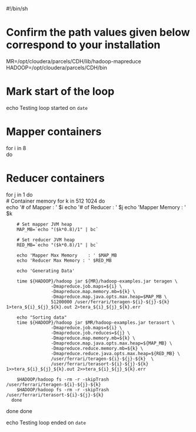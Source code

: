 #!/bin/sh
# Confirm the path values given below correspond to your installation


MR=/opt/cloudera/parcels/CDH/lib/hadoop-mapreduce
HADOOP=/opt/cloudera/parcels/CDH/bin

# Mark start of the loop
echo Testing loop started on `date`


# Mapper containers
for i in 8    
do
   # Reducer containers
   for j in 1
   do                 
      # Container memory
      for k in 512 1024 
      do                         
		echo '# of Mapper          : ' $i
		echo '# of Reducer       : ' $j
		echo 'Mapper Memory        : ' $k
        
        # Set mapper JVM heap 
        MAP_MB=`echo "($k*0.8)/1" | bc` 

        # Set reducer JVM heap 
        RED_MB=`echo "($k*0.8)/1" | bc` 

		echo 'Mapper Max Memory    : ' $MAP_MB
		echo 'Reducer Max Memory : ' $RED_MB

		echo 'Generating Data'

        time ${HADOOP}/hadoop jar ${MR}/hadoop-examples.jar teragen \
                     -Dmapreduce.job.maps=${i} \
                     -Dmapreduce.map.memory.mb=${k} \
                     -Dmapreduce.map.java.opts.max.heap=$MAP_MB \
                     51200000 /user/ferrari/teragen-${i}-${j}-${k} 1>tera_${i}_${j}_${k}.out 2>tera_${i}_${j}_${k}.err                       

		echo "Sorting data"
        time ${HADOOP}/hadoop jar $MR/hadoop-examples.jar terasort \
                     -Dmapreduce.job.maps=${i} \
                     -Dmapreduce.job.reduces=${j} \
                     -Dmapreduce.map.memory.mb=${k} \
                     -Dmapreduce.map.java.opts.max.heap=${MAP_MB} \
                     -Dmapreduce.reduce.memory.mb=${k} \
                     -Dmapreduce.reduce.java.opts.max.heap=${RED_MB} \
   		             /user/ferrari/teragen-${i}-${j}-${k}  \
	                 /user/ferrari/terasort-${i}-${j}-${k} 1>>tera_${i}_${j}_${k}.out 2>>tera_${i}_${j}_${k}.err                         

        $HADOOP/hadoop fs -rm -r -skipTrash /user/ferrari/teragen-${i}-${j}-${k}                         
        $HADOOP/hadoop fs -rm -r -skipTrash /user/ferrari/terasort-${i}-${j}-${k}                 
      done
   done
done

echo Testing loop ended on `date`
